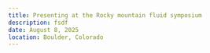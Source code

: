 ```yaml
---
title: Presenting at the Rocky mountain fluid symposium
description: fsdf
date: August 8, 2025
location: Boulder, Colorado
---
```

